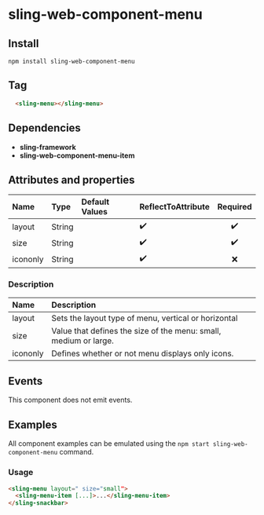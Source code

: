 # sling-web-component-menu

## Install

```
npm install sling-web-component-menu
```

## Tag

```HTML
  <sling-menu></sling-menu>
```

## Dependencies

* **sling-framework**
* **sling-web-component-menu-item**

## Attributes and properties

|Name|Type|Default Values|ReflectToAttribute|Required|
|:--|:--|:--|:--|:--:|
|layout|String||:heavy_check_mark:|:heavy_check_mark:|
|size|String||:heavy_check_mark:|:heavy_check_mark:|
|icononly|String||:heavy_check_mark:|:x:|

### Description

|Name|Description|
|:---|:---|
|layout|Sets the layout type of menu, vertical or horizontal|
|size|Value that defines the size of the menu: small, medium or large.|
|icononly|Defines whether or not menu displays only icons.|

## Events

This component does not emit events.

## Examples

All component examples can be emulated using the `npm start sling-web-component-menu` command.

### Usage

```HTML
<sling-menu layout=" size="small">
  <sling-menu-item [...]>...</sling-menu-item>
</sling-snackbar>
```